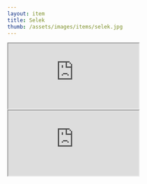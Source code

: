 ```yaml
---
layout: item
title: Selek
thumb: /assets/images/items/selek.jpg
---
```

<iframe onload="" src="http://magic-items.herokuapp.com/item/embed/57"></iframe>
<iframe onload="" src="http://magic-items.herokuapp.com/item/embed/99"></iframe>
